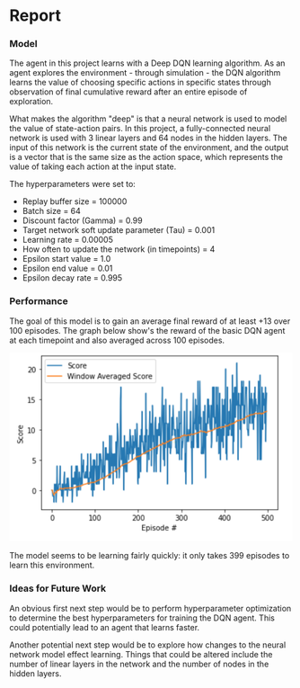 # Report

### Model

The agent in this project learns with a Deep DQN learning algorithm. As an agent explores the environment - through simulation - the DQN algorithm learns the value of choosing specific actions in specific states through observation of final cumulative reward after an entire episode of exploration.

What makes the algorithm "deep" is that a neural network is used to model the value of state-action pairs. In this project, a fully-connected neural network is used with 3 linear layers and 64 nodes in the hidden layers. The input of this network is the current state of the environment, and the output is a vector that is the same size as the action space, which represents the value of taking each action at the input state.

The hyperparameters were set to:
* Replay buffer size = 100000
* Batch size = 64
* Discount factor (Gamma) = 0.99
* Target network soft update parameter (Tau) = 0.001
* Learning rate = 0.00005
* How often to update the network (in timepoints) = 4
* Epsilon start value = 1.0
* Epsilon end value = 0.01
* Epsilon decay rate = 0.995

### Performance

The goal of this model is to gain an average final reward of at least +13 over 100 episodes. The graph below show's the reward of the basic DQN agent at each timepoint and also averaged across 100 episodes.

![basic_agent_training](https://github.com/mbluestone/bananas_DQN/blob/master/img/basic_training.png)

The model seems to be learning fairly quickly: it only takes 399 episodes to learn this environment.

### Ideas for Future Work

An obvious first next step would be to perform hyperparameter optimization to determine the best hyperparameters for training the DQN agent. This could potentially lead to an agent that learns faster.

Another potential next step would be to explore how changes to the neural network model effect learning. Things that could be altered include the number of linear layers in the network and the number of nodes in the hidden layers.
